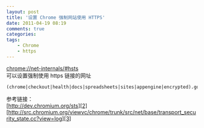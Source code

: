 ```yaml
---
layout: post
title: '设置 Chrome 强制网站使用 HTTPS'
date: 2011-04-19 08:19
comments: true
categories: 
tags:
    - Chrome
    - https
---
```


[chrome://net-internals/#hsts][1]  
可以设置强制使用 https 链接的网址  


```
(chrome|checkout|health|docs|spreadsheets|sites|appengine|encrypted).google.com  
```

  
参考链接：  
[http://dev.chromium.org/sts][2]  
[http://src.chromium.org/viewvc/chrome/trunk/src/net/base/transport_security_state.cc?view=log][3]

[1]: chrome://net-internals/#hsts
[2]: http://dev.chromium.org/sts
[3]: http://src.chromium.org/viewvc/chrome/trunk/src/net/base/transport_security_state.cc?view=log